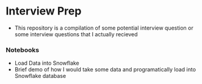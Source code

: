 # Interview Prep

- This repository is a compilation of some potential interview question or some interview questions that I actually recieved

### Notebooks
- Load Data into Snowflake
-   Brief demo of how I would take some data and programatically load into Snowflake database

